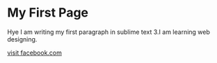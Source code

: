 <!DOCTYPE html>
<html>
<head>
	<title>Sample Test</title>
	</head>
	<body>
		<h1>My First Page</h1>
		<p>Hye I am writing my first paragraph in sublime text 3.I am learning web designing.</p>
		<a href= "https://www.facebook.com/"> visit facebook.com</a>
	</body>
	</html>

